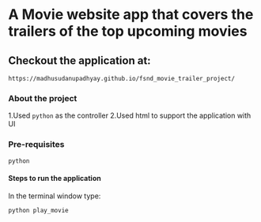 # A Movie website app that covers the trailers of the top upcoming movies

## Checkout the application at: 

`https://madhusudanupadhyay.github.io/fsnd_movie_trailer_project/`

### About the project

1.Used `python` as the controller
2.Used html to support the application with UI

### Pre-requisites

`python`

#### Steps to run the application

In the terminal window type:

```bash
python play_movie
```


